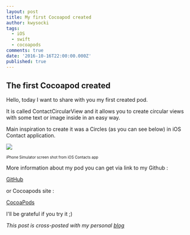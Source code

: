 ```yaml
---
layout: post
title: My first Cocoapod created
author: kwysocki
tags:
  - iOS
  - swift
  - cocoapods
comments: true
date: '2016-10-16T22:00:00.000Z'
published: true
---
```



The first Cocoapod created
--------------------------

Hello, today I want to share with you my first created pod.

It is called ContactCircularView and it allows you to create circular views with some text or image inside in an easy way.

Main inspiration to create it was a Circles (as you can see below) in iOS Contact application.


![](https://github.com/kamwysoc/kamwysoc.github.io/blob/gh-pages/assets/posts/contact.png?raw=true)

<font size="1">iPhone Simulator screen shot from iOS Contacts app</font>

More information about my pod you can get via link to my Github :

[GitHub](https://github.com/kamwysoc/ContactCircularView)

or Cocoapods site :

[CocoaPods](https://cocoapods.org/pods/ContactCircularView)

I'll be grateful if you try it ;)

*This post is cross-posted with my personal [blog](http://wysockikamil.com/first-pod-created/)*

